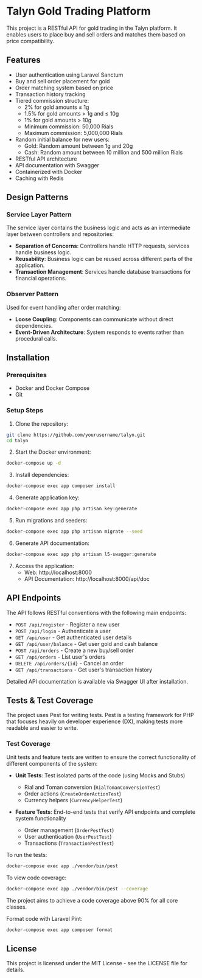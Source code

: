 # Talyn Gold Trading Platform

This project is a RESTful API for gold trading in the Talyn platform. It enables users to place buy and sell orders and matches them based on price compatibility.

## Features

- User authentication using Laravel Sanctum
- Buy and sell order placement for gold
- Order matching system based on price
- Transaction history tracking
- Tiered commission structure:
  - 2% for gold amounts ≤ 1g
  - 1.5% for gold amounts > 1g and ≤ 10g
  - 1% for gold amounts > 10g
  - Minimum commission: 50,000 Rials
  - Maximum commission: 5,000,000 Rials
- Random initial balance for new users:
  - Gold: Random amount between 1g and 20g
  - Cash: Random amount between 10 million and 500 million Rials
- RESTful API architecture
- API documentation with Swagger
- Containerized with Docker
- Caching with Redis

## Design Patterns

### Service Layer Pattern
The service layer contains the business logic and acts as an intermediate layer between controllers and repositories:
- **Separation of Concerns**: Controllers handle HTTP requests, services handle business logic.
- **Reusability**: Business logic can be reused across different parts of the application.
- **Transaction Management**: Services handle database transactions for financial operations.

### Observer Pattern
Used for event handling after order matching:
- **Loose Coupling**: Components can communicate without direct dependencies.
- **Event-Driven Architecture**: System responds to events rather than procedural calls.

## Installation

### Prerequisites
- Docker and Docker Compose
- Git

### Setup Steps

1. Clone the repository:
```bash
git clone https://github.com/yourusername/talyn.git
cd talyn
```

2. Start the Docker environment:
```bash
docker-compose up -d
```

3. Install dependencies:
```bash
docker-compose exec app composer install
```

4. Generate application key:
```bash
docker-compose exec app php artisan key:generate
```

5. Run migrations and seeders:
```bash
docker-compose exec app php artisan migrate --seed
```

6. Generate API documentation:
```bash
docker-compose exec app php artisan l5-swagger:generate
```

7. Access the application:
   - Web: http://localhost:8000
   - API Documentation: http://localhost:8000/api/doc

## API Endpoints

The API follows RESTful conventions with the following main endpoints:

- `POST /api/register` - Register a new user
- `POST /api/login` - Authenticate a user
- `GET /api/user` - Get authenticated user details
- `GET /api/user/balance` - Get user gold and cash balance
- `POST /api/orders` - Create a new buy/sell order
- `GET /api/orders` - List user's orders
- `DELETE /api/orders/{id}` - Cancel an order
- `GET /api/transactions` - Get user's transaction history

Detailed API documentation is available via Swagger UI after installation.


## Tests & Test Coverage

The project uses Pest for writing tests. Pest is a testing framework for PHP that focuses heavily on developer experience (DX), making tests more readable and easier to write.

### Test Coverage

Unit tests and feature tests are written to ensure the correct functionality of different components of the system:

- **Unit Tests**: Test isolated parts of the code (using Mocks and Stubs)
  - Rial and Toman conversion (`RialTomanConversionTest`)
  - Order actions (`CreateOrderActionTest`)
  - Currency helpers (`CurrencyHelperTest`)

- **Feature Tests**: End-to-end tests that verify API endpoints and complete system functionality
  - Order management (`OrderPestTest`)
  - User authentication (`UserPestTest`)
  - Transactions (`TransactionPestTest`)

To run the tests:

```bash
docker-compose exec app ./vendor/bin/pest
```

To view code coverage:

```bash
docker-compose exec app ./vendor/bin/pest --coverage
```

The project aims to achieve a code coverage above 90% for all core classes.

Format code with Laravel Pint:
```bash
docker-compose exec app composer format
```

## License

This project is licensed under the MIT License - see the LICENSE file for details.
